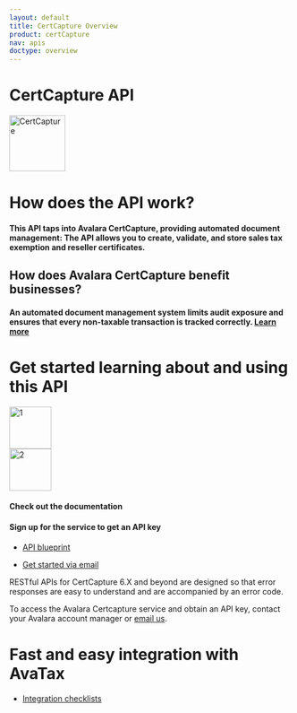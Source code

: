 ```yaml
---
layout: default
title: CertCapture Overview
product: certCapture
nav: apis
doctype: overview
---
```

<div class="row bg-map padding-bottom">
  <div class="col-md-8 col-md-offset-2 text-center ">
    <h1 class="h1p">CertCapture API</h1>
    <img src="/public/images/devdot/DevDot_CertificateBindersGrey.svg" height="100" alt="CertCapture" />
  </div>
</div>
<div class="row border-top padding-top padding-bottom">
  <div class="col-md-8 col-md-offset-2 text-center">
    <h1 class="h1p " class="text-left">How does the API work?</h1>
    <h4 class="text-left">This API taps into Avalara CertCapture, providing automated document management:
       The API allows you to create, validate, and store sales tax exemption and reseller
       certificates.
    </h4>
     <h2 class="text-left">How does Avalara CertCapture benefit businesses?</h2>
     <h4 class="text-left">An automated document management system limits audit exposure and ensures that every non-taxable transaction is tracked correctly. <a href="http://certcapture.avalara.com">Learn more</a></h4>
  </div>
</div>
<div class="row border-top padding-top padding-bottom">
  <div class="col-md-6 col-md-offset-3 text-center" >
    <h1 class="h1p" class="padding-marginbottom">Get started learning about and using this API</h1>
    <div class="row card" >
        <div class="col-md-3 col-md-offset-3">
            <img src="/public/images/devdot/DevDotSvgGAssets_One.svg" height="75" alt="1" />
        </div>
        <div class="col-md-3 col-md-offset-1">
            <img src="/public/images/devdot/DevDotSvgGAssets_Two.svg" height="75" alt="2" />
        </div>
    </div>
    <div class="row card card-border-top">
        <div class="col-md-3 col-md-offset-3">
            <h4>Check out the documentation</h4>
        </div>
        <div class="col-md-3 col-md-offset-1">
            <h4>Sign up for the service to get an API key</h4>
        </div>
    </div>
    <div class="row card">
        <div class="col-md-3 col-md-offset-3 padding-top">
            <ul class="pipe">
                <li><a href="http://docs.certcapture6xrest.apiary.io">API blueprint <i class="glyphicon glyphicon-download-alt"></i></a></li>
            </ul>
        </div>
        <div class="col-md-3 col-md-offset-1 padding-top">
            <ul class="pipe">
                <li><a href="mailto:support@certcapture.com">Get started via email</a></li>
            </ul>
        </div>
    </div>
    <div class="row card">
        <div class="col-md-3 col-md-offset-3 padding-top">
            <p class="text-left">RESTful APIs for CertCapture 6.X and beyond are
                 designed so that error responses are easy to
                 understand and are accompanied by an error
                 code.
            </p>
        </div>
        <div class="col-md-3 col-md-offset-1 padding-top">
            <p class="text-left">To access the Avalara Certcapture service
               and obtain an API key, contact your Avalara
               account manager or <a href="mailto:support@certcapture.com">email us</a>.
            </p>
        </div>
    </div>
  </div>
</div>
<div class="row border-top padding-top padding-bottom">
  <div class="col-md-6 col-md-offset-3 text-center">
    <h1 class="h1p">Fast and easy integration with AvaTax</h1>
    <ul class="pipe" class="padding-marginbottom" >
        <li><a href="/certification/certcapture/">Integration checklists</a></li>
    </ul>
  </div>
</div>
